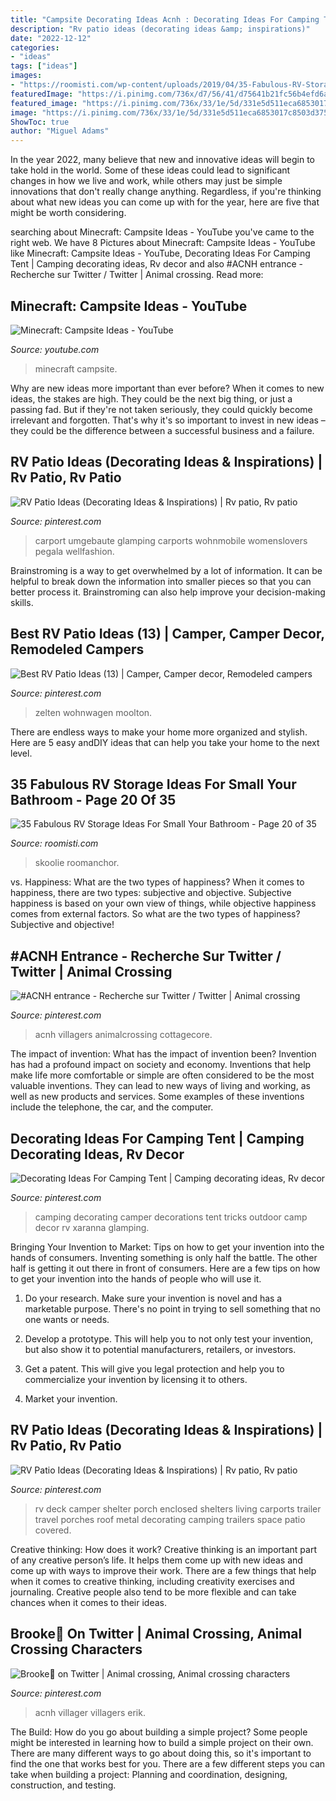 ```yaml
---
title: "Campsite Decorating Ideas Acnh : Decorating Ideas For Camping Tent"
description: "Rv patio ideas (decorating ideas &amp; inspirations)"
date: "2022-12-12"
categories:
- "ideas"
tags: ["ideas"]
images:
- "https://roomisti.com/wp-content/uploads/2019/04/35-Fabulous-RV-Storage-Ideas-For-Small-Your-Bathroom-20-640x962.jpg"
featuredImage: "https://i.pinimg.com/736x/d7/56/41/d75641b21fc56b4efd6a79faa2ac85d9.jpg"
featured_image: "https://i.pinimg.com/736x/33/1e/5d/331e5d511eca6853017c8503d375b211.jpg"
image: "https://i.pinimg.com/736x/33/1e/5d/331e5d511eca6853017c8503d375b211.jpg"
ShowToc: true
author: "Miguel Adams"
---
```



In the year 2022, many believe that new and innovative ideas will begin to take hold in the world. Some of these ideas could lead to significant changes in how we live and work, while others may just be simple innovations that don't really change anything. Regardless, if you're thinking about what new ideas you can come up with for the year, here are five that might be worth considering.

	

		
searching about Minecraft: Campsite Ideas - YouTube you've came to the right web. We have 8 Pictures about Minecraft: Campsite Ideas - YouTube like Minecraft: Campsite Ideas - YouTube, Decorating Ideas For Camping Tent | Camping decorating ideas, Rv decor and also #ACNH entrance - Recherche sur Twitter / Twitter | Animal crossing. Read more:
		
    
## Minecraft: Campsite Ideas - YouTube

<img loading=lazy src="https://i.ytimg.com/vi/10P6h1u5u3k/maxresdefault.jpg" onerror="this.onerror=null;this.src='https://tse3.mm.bing.net/th?id=OIP.vHm9_QZZ3WHl4yEeRJJinAHaEK&amp;pid=15.1';" alt="Minecraft: Campsite Ideas - YouTube">

_Source: youtube.com_

>minecraft campsite. 

	

Why are new ideas more important than ever before?
When it comes to new ideas, the stakes are high. They could be the next big thing, or just a passing fad. But if they're not taken seriously, they could quickly become irrelevant and forgotten. That's why it's so important to invest in new ideas – they could be the difference between a successful business and a failure.

    
## RV Patio Ideas (Decorating Ideas &amp; Inspirations) | Rv Patio, Rv Patio

<img loading=lazy src="https://i.pinimg.com/originals/fc/1d/0e/fc1d0eaeb799aa3ef4eedce73dd2216f.jpg" onerror="this.onerror=null;this.src='https://tse4.mm.bing.net/th?id=OIP.NY3gPKYkYSMAZSdkwIxacAHaJ4&amp;pid=15.1';" alt="RV Patio Ideas (Decorating Ideas &amp; Inspirations) | Rv patio, Rv patio">

_Source: pinterest.com_

>carport umgebaute glamping carports wohnmobile womenslovers pegala wellfashion. 

	

Brainstroming is a way to get overwhelmed by a lot of information. It can be helpful to break down the information into smaller pieces so that you can better process it. Brainstroming can also help improve your decision-making skills.

    
## Best RV Patio Ideas (13) | Camper, Camper Decor, Remodeled Campers

<img loading=lazy src="https://i.pinimg.com/736x/33/1e/5d/331e5d511eca6853017c8503d375b211.jpg" onerror="this.onerror=null;this.src='https://tse2.mm.bing.net/th?id=OIP.Zfy70X8QgadzVa2xYoHtUAHaFj&amp;pid=15.1';" alt="Best RV Patio Ideas (13) | Camper, Camper decor, Remodeled campers">

_Source: pinterest.com_

>zelten wohnwagen moolton. 

	

There are endless ways to make your home more organized and stylish. Here are 5 easy andDIY ideas that can help you take your home to the next level.

    
## 35 Fabulous RV Storage Ideas For Small Your Bathroom - Page 20 Of 35

<img loading=lazy src="https://roomisti.com/wp-content/uploads/2019/04/35-Fabulous-RV-Storage-Ideas-For-Small-Your-Bathroom-20-640x962.jpg" onerror="this.onerror=null;this.src='https://tse3.mm.bing.net/th?id=OIP.nI_hGanDTJifhi2q4juOJgHaLI&amp;pid=15.1';" alt="35 Fabulous RV Storage Ideas For Small Your Bathroom - Page 20 of 35">

_Source: roomisti.com_

>skoolie roomanchor. 

	

vs. Happiness: What are the two types of happiness?
When it comes to happiness, there are two types: subjective and objective. Subjective happiness is based on your own view of things, while objective happiness comes from external factors. So what are the two types of happiness? Subjective and objective!

    
## #ACNH Entrance - Recherche Sur Twitter / Twitter | Animal Crossing

<img loading=lazy src="https://i.pinimg.com/736x/ad/8f/cd/ad8fcdf22464549fd6d7794202816da6.jpg" onerror="this.onerror=null;this.src='https://tse1.mm.bing.net/th?id=OIP.Cj8fq_sEFmlFH4J-_BdiYwHaEK&amp;pid=15.1';" alt="#ACNH entrance - Recherche sur Twitter / Twitter | Animal crossing">

_Source: pinterest.com_

>acnh villagers animalcrossing cottagecore. 

	

The impact of invention: What has the impact of invention been?
Invention has had a profound impact on society and economy. Inventions that help make life more comfortable or simple are often considered to be the most valuable inventions. They can lead to new ways of living and working, as well as new products and services. Some examples of these inventions include the telephone, the car, and the computer.

    
## Decorating Ideas For Camping Tent | Camping Decorating Ideas, Rv Decor

<img loading=lazy src="https://i.pinimg.com/736x/07/0c/67/070c673ac0c0bc88f2956b9ca7396ca5--camping-tricks-camping-ideas.jpg" onerror="this.onerror=null;this.src='https://tse1.mm.bing.net/th?id=OIP.llaROdvXNXBu9Tk6bgrIGgHaF7&amp;pid=15.1';" alt="Decorating Ideas For Camping Tent | Camping decorating ideas, Rv decor">

_Source: pinterest.com_

>camping decorating camper decorations tent tricks outdoor camp decor rv xaranna glamping. 

	

Bringing Your Invention to Market: Tips on how to get your invention into the hands of consumers.
Inventing something is only half the battle. The other half is getting it out there in front of consumers. Here are a few tips on how to get your invention into the hands of people who will use it.
1. Do your research. Make sure your invention is novel and has a marketable purpose. There's no point in trying to sell something that no one wants or needs.

2. Develop a prototype. This will help you to not only test your invention, but also show it to potential manufacturers, retailers, or investors.

3. Get a patent. This will give you legal protection and help you to commercialize your invention by licensing it to others.

4. Market your invention.

    
## RV Patio Ideas (Decorating Ideas &amp; Inspirations) | Rv Patio, Rv Patio

<img loading=lazy src="https://i.pinimg.com/736x/d7/56/41/d75641b21fc56b4efd6a79faa2ac85d9.jpg" onerror="this.onerror=null;this.src='https://tse3.mm.bing.net/th?id=OIP.Kk1jyk1UVszZPfS_joA-QgHaEa&amp;pid=15.1';" alt="RV Patio Ideas (Decorating Ideas &amp; Inspirations) | Rv patio, Rv patio">

_Source: pinterest.com_

>rv deck camper shelter porch enclosed shelters living carports trailer travel porches roof metal decorating camping trailers space patio covered. 

	

Creative thinking: How does it work?
Creative thinking is an important part of any creative person’s life. It helps them come up with new ideas and come up with ways to improve their work. There are a few things that help when it comes to creative thinking, including creativity exercises and journaling. Creative people also tend to be more flexible and can take chances when it comes to their ideas.

    
## Brooke🍄 On Twitter | Animal Crossing, Animal Crossing Characters

<img loading=lazy src="https://i.pinimg.com/736x/3f/1f/7a/3f1f7a12e20fa3ca06ecba2e365e0525.jpg" onerror="this.onerror=null;this.src='https://tse2.mm.bing.net/th?id=OIP.RyJX8hYH7li0RRJIICqPzAHaEK&amp;pid=15.1';" alt="Brooke🍄 on Twitter | Animal crossing, Animal crossing characters">

_Source: pinterest.com_

>acnh villager villagers erik. 

	

The Build: How do you go about building a simple project?
Some people might be interested in learning how to build a simple project on their own. There are many different ways to go about doing this, so it's important to find the one that works best for you. There are a few different steps you can take when building a project: Planning and coordination, designing, construction, and testing.

